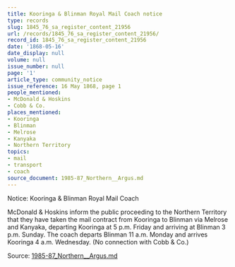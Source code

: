 ```yaml
---
title: Kooringa & Blinman Royal Mail Coach notice
type: records
slug: 1845_76_sa_register_content_21956
url: /records/1845_76_sa_register_content_21956/
record_id: 1845_76_sa_register_content_21956
date: '1868-05-16'
date_display: null
volume: null
issue_number: null
page: '1'
article_type: community_notice
issue_reference: 16 May 1868, page 1
people_mentioned:
- McDonald & Hoskins
- Cobb & Co.
places_mentioned:
- Kooringa
- Blinman
- Melrose
- Kanyaka
- Northern Territory
topics:
- mail
- transport
- coach
source_document: 1985-87_Northern__Argus.md
---
```


Notice: Kooringa & Blinman Royal Mail Coach

McDonald & Hoskins inform the public proceeding to the Northern Territory that they have taken the mail contract from Kooringa to Blinman via Melrose and Kanyaka, departing Kooringa at 5 p.m. Friday and arriving at Blinman 3 p.m. Sunday.  The coach departs Blinman 11 a.m. Monday and arrives Kooringa 4 a.m. Wednesday.  (No connection with Cobb & Co.)

Source: [1985-87_Northern__Argus.md](/downloads/markdown/1985-87_Northern__Argus.md)
